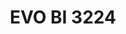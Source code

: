 ---
layout: product
title: "EVO BI 3224"
price: "5500" 
desc: "Biplane jig 1/24,1/32,1/48"
img_path: "/assets/img/VMP008.jpg"
brand: "Vertigo"
available: false
special_offer: false
new: false
soon: false
cat: "070000"
subcat: "070300"
subsubcat: "00"
sifra: "VMP008"
popular: false
---